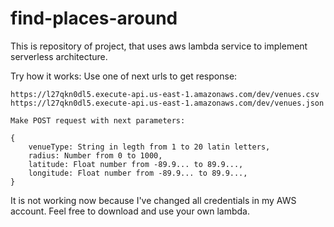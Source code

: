 # find-places-around
This is repository of project, that uses aws lambda service to implement serverless architecture.

Try how it works:
    Use one of next urls to get response:

    https://l27qkn0dl5.execute-api.us-east-1.amazonaws.com/dev/venues.csv
    https://l27qkn0dl5.execute-api.us-east-1.amazonaws.com/dev/venues.json

    Make POST request with next parameters:

    {
        venueType: String in legth from 1 to 20 latin letters,
        radius: Number from 0 to 1000,
        latitude: Float number from -89.9... to 89.9...,
        longitude: Float number from -89.9... to 89.9...,
    }
    
It is not working now because I've changed all credentials in my AWS account. Feel free to download and use your own lambda.
